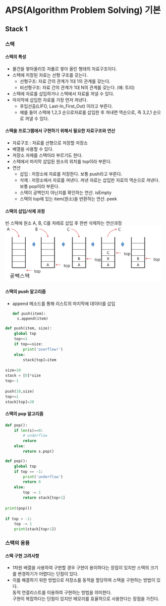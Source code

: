 ﻿# APS(Algorithm Problem Solving) 기본

## Stack 1

### 스택

#### 스택의 특성

- 물건을 쌓아올리듯 자룔르 쌓아 올린 형태의 자료구조이다.
- 스택에 저장된 자료는 선형 구조를 갖는다.
  - 선형구조: 자료 간의 관계가 1대 1의 관계를 갖는다.
  - 비선형구조: 자료 간의 관계가 1대 N의 관계를 갖는다. (예: 트리)
- 스택에 자료를 삽입하거나 스택에서 자료를 꺼낼 수 있다.
- 마지막에 삽입한 자료를 가장 먼저 꺼낸다.
  - 후입선출(LIFO, Last-In_First_Out) 이라고 부른다.
  - 예를 들어 스택에 1,2,3 순으로자료를 삽입한 후 꺼내면 역순으로, 즉 3,2,1 순으로 꺼낼 수 있다.

#### 스택을 프로그램에서 구현하기 위해서 필요한 자료구조와 연산

- 자료구조 : 자료를 선형으로 저장할 저장소
- 배열을 사용할 수 있다.
- 저장소 자체를 스택이라 부르기도 한다.
- 스택에서 마지막 삽입된 원소의 위치를 top이라 부른다.
- 연산
  - 삽입 : 저장소에 자료를 저장한다. 보통 push라고 부른다.
  - 삭제 : 저장소에서 자료를 꺼낸다. 꺼낸 자료는 삽입한 자료의 역순으로 꺼낸다. 보통 pop이라 부른다.
  - 스택이 공백인지 아닌지를 확인하는 연산. isEmpty
  - 스택의 top에 있는 item(원소)을 반환하는 연산. peek

#### 스택의 삽입/삭제 과정

빈 스택에 원소 A, B, C를 차례로 삽입 후 한번 삭제하는 연산과정
![alt text](image-1.png)

#### 스택의 push 알고리즘

- append 메소드를 통해 리스트의 마지막에 데이터를 삽입
  ```py
  def push(item):
    s.append(item)
  ```

```py
def push(item, size):
    global top
    top+=1
    if top==size:
        print('overflow!')
    else:
        stack[top]=item

size=10
stack = [0]*size
top=-1

push(10,size)
top+=1
stack[top]=20
```

#### 스택의 pop 알고리즘

```py
def pop():
    if len(s)==0:
        # underflow
        return
    else:
        return s.pop()
```

```py
def pop():
    global top
    if top == -1:
        print('underflow')
        return 0
    else:
        top -= 1
        return stack[top+1]

print(pop())

if top > -1:
    top -= 1
    print(stack[top+1])
```

### 스택의 응용

#### 스택 구현 고려사항

- 1차원 배열을 사용하여 구현할 경우 구현이 용이하다는 장접이 있지만 스택의 크기를 변경하기가 어렵다는 단점이 있다.
- 이를 해결하기 위한 방법으로 저장소를 동적을 할당하여 스택을 구현하는 방법이 있다.<br>동적 연결리스트를 이용하여 구현하는 방법을 의미한다.<br>구현이 복잡하다는 단점이 있지만 메모리를 효율적으로 사용한다는 장점을 가진다.
